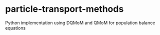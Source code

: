 # particle-transport-methods
Python implementation using DQMoM and QMoM for population balance equations
